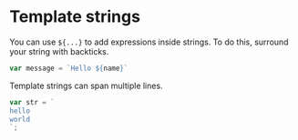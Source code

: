 # Template strings

You can use `${...}` to add expressions inside strings. To do this, surround your string with backticks.

```js
var message = `Hello ${name}`
```

Template strings can span multiple lines.

```js
var str = `
hello
world
`;
```
